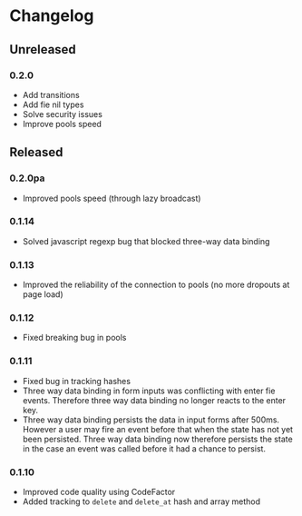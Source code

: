 # Changelog
## Unreleased
### 0.2.0
- Add transitions
- Add fie nil types
- Solve security issues
- Improve pools speed

## Released
### 0.2.0pa
- Improved pools speed (through lazy broadcast)
### 0.1.14
- Solved javascript regexp bug that blocked three-way data binding
### 0.1.13
- Improved the reliability of the connection to pools (no more dropouts at page load)
### 0.1.12
- Fixed breaking bug in pools
### 0.1.11
- Fixed bug in tracking hashes
- Three way data binding in form inputs was conflicting with enter fie events. Therefore three way data binding no longer reacts to the enter key.
- Three way data binding persists the data in input forms after 500ms. However a user may fire an event before that when the state has not yet been persisted. Three way data binding now therefore persists the state in the case an event was called before it had a chance to persist.
### 0.1.10
- Improved code quality using CodeFactor
- Added tracking to `delete` and `delete_at` hash and array method